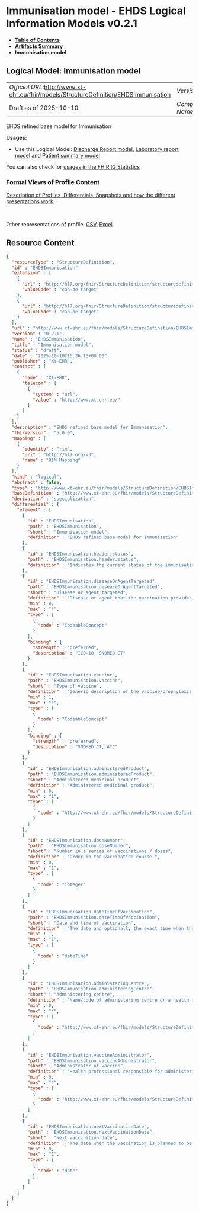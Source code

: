 # Immunisation model - EHDS Logical Information Models v0.2.1

* [**Table of Contents**](toc.md)
* [**Artifacts Summary**](artifacts.md)
* **Immunisation model**

## Logical Model: Immunisation model 

| | |
| :--- | :--- |
| *Official URL*:http://www.xt-ehr.eu/fhir/models/StructureDefinition/EHDSImmunisation | *Version*:0.2.1 |
| Draft as of 2025-10-10 | *Computable Name*:EHDSImmunisation |

 
EHDS refined base model for Immunisation 

**Usages:**

* Use this Logical Model: [Discharge Report model](StructureDefinition-EHDSDischargeReport.md), [Laboratory report model](StructureDefinition-EHDSLaboratoryReport.md) and [Patient summary model](StructureDefinition-EHDSPatientSummary.md)

You can also check for [usages in the FHIR IG Statistics](https://packages2.fhir.org/xig/xtehr.eu.ehds.models|current/StructureDefinition/EHDSImmunisation)

### Formal Views of Profile Content

 [Description of Profiles, Differentials, Snapshots and how the different presentations work](http://build.fhir.org/ig/FHIR/ig-guidance/readingIgs.html#structure-definitions). 

 

Other representations of profile: [CSV](StructureDefinition-EHDSImmunisation.csv), [Excel](StructureDefinition-EHDSImmunisation.xlsx) 



## Resource Content

```json
{
  "resourceType" : "StructureDefinition",
  "id" : "EHDSImmunisation",
  "extension" : [
    {
      "url" : "http://hl7.org/fhir/StructureDefinition/structuredefinition-type-characteristics",
      "valueCode" : "can-be-target"
    },
    {
      "url" : "http://hl7.org/fhir/StructureDefinition/structuredefinition-type-characteristics",
      "valueCode" : "can-be-target"
    }
  ],
  "url" : "http://www.xt-ehr.eu/fhir/models/StructureDefinition/EHDSImmunisation",
  "version" : "0.2.1",
  "name" : "EHDSImmunisation",
  "title" : "Immunisation model",
  "status" : "draft",
  "date" : "2025-10-10T16:36:16+00:00",
  "publisher" : "Xt-EHR",
  "contact" : [
    {
      "name" : "Xt-EHR",
      "telecom" : [
        {
          "system" : "url",
          "value" : "http://www.xt-ehr.eu/"
        }
      ]
    }
  ],
  "description" : "EHDS refined base model for Immunisation",
  "fhirVersion" : "5.0.0",
  "mapping" : [
    {
      "identity" : "rim",
      "uri" : "http://hl7.org/v3",
      "name" : "RIM Mapping"
    }
  ],
  "kind" : "logical",
  "abstract" : false,
  "type" : "http://www.xt-ehr.eu/fhir/models/StructureDefinition/EHDSImmunisation",
  "baseDefinition" : "http://www.xt-ehr.eu/fhir/models/StructureDefinition/EHDSDataSet",
  "derivation" : "specialization",
  "differential" : {
    "element" : [
      {
        "id" : "EHDSImmunisation",
        "path" : "EHDSImmunisation",
        "short" : "Immunisation model",
        "definition" : "EHDS refined base model for Immunisation"
      },
      {
        "id" : "EHDSImmunisation.header.status",
        "path" : "EHDSImmunisation.header.status",
        "definition" : "Indicates the current status of the immunisation event (completed, not-done)."
      },
      {
        "id" : "EHDSImmunisation.diseaseOrAgentTargeted",
        "path" : "EHDSImmunisation.diseaseOrAgentTargeted",
        "short" : "Disease or agent targeted",
        "definition" : "Disease or agent that the vaccination provides protection against.",
        "min" : 0,
        "max" : "*",
        "type" : [
          {
            "code" : "CodeableConcept"
          }
        ],
        "binding" : {
          "strength" : "preferred",
          "description" : "ICD-10, SNOMED CT"
        }
      },
      {
        "id" : "EHDSImmunisation.vaccine",
        "path" : "EHDSImmunisation.vaccine",
        "short" : "Type of vaccine",
        "definition" : "Generic description of the vaccine/prophylaxis or its component(s).",
        "min" : 1,
        "max" : "1",
        "type" : [
          {
            "code" : "CodeableConcept"
          }
        ],
        "binding" : {
          "strength" : "preferred",
          "description" : "SNOMED CT, ATC"
        }
      },
      {
        "id" : "EHDSImmunisation.administeredProduct",
        "path" : "EHDSImmunisation.administeredProduct",
        "short" : "Administered medicinal product",
        "definition" : "Administered medicinal product",
        "min" : 0,
        "max" : "1",
        "type" : [
          {
            "code" : "http://www.xt-ehr.eu/fhir/models/StructureDefinition/EHDSMedication"
          }
        ]
      },
      {
        "id" : "EHDSImmunisation.doseNumber",
        "path" : "EHDSImmunisation.doseNumber",
        "short" : "Number in a series of vaccinations / doses",
        "definition" : "Order in the vaccination course.",
        "min" : 0,
        "max" : "1",
        "type" : [
          {
            "code" : "integer"
          }
        ]
      },
      {
        "id" : "EHDSImmunisation.dateTimeOfVaccination",
        "path" : "EHDSImmunisation.dateTimeOfVaccination",
        "short" : "Date and time of vaccination",
        "definition" : "The date and optionally the exact time when the vaccination was administered.",
        "min" : 1,
        "max" : "1",
        "type" : [
          {
            "code" : "dateTime"
          }
        ]
      },
      {
        "id" : "EHDSImmunisation.administeringCentre",
        "path" : "EHDSImmunisation.administeringCentre",
        "short" : "Administering centre",
        "definition" : "Name/code of administering centre or a health authority responsible for the vaccination event",
        "min" : 0,
        "max" : "*",
        "type" : [
          {
            "code" : "http://www.xt-ehr.eu/fhir/models/StructureDefinition/EHDSOrganisation"
          }
        ]
      },
      {
        "id" : "EHDSImmunisation.vaccineAdministrator",
        "path" : "EHDSImmunisation.vaccineAdministrator",
        "short" : "Administrator of vaccine",
        "definition" : "Health professional responsible for administering the vaccine or prophylaxis",
        "min" : 0,
        "max" : "*",
        "type" : [
          {
            "code" : "http://www.xt-ehr.eu/fhir/models/StructureDefinition/EHDSHealthProfessional"
          }
        ]
      },
      {
        "id" : "EHDSImmunisation.nextVaccinationDate",
        "path" : "EHDSImmunisation.nextVaccinationDate",
        "short" : "Next vaccination date",
        "definition" : "The date when the vaccination is planned to be given/repeated (e.g. next dose)",
        "min" : 0,
        "max" : "1",
        "type" : [
          {
            "code" : "date"
          }
        ]
      }
    ]
  }
}

```
